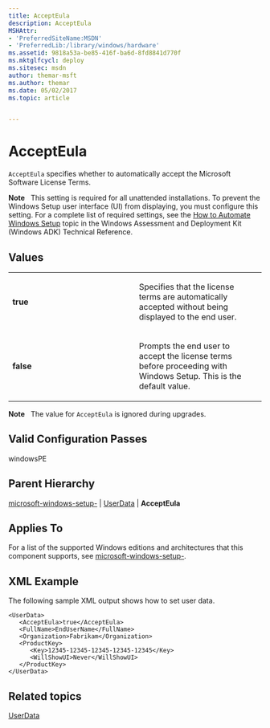 ```yaml
---
title: AcceptEula
description: AcceptEula
MSHAttr:
- 'PreferredSiteName:MSDN'
- 'PreferredLib:/library/windows/hardware'
ms.assetid: 9818a53a-be85-416f-ba6d-8fd8841d770f
ms.mktglfcycl: deploy
ms.sitesec: msdn
author: themar-msft
ms.author: themar
ms.date: 05/02/2017
ms.topic: article


---
```


# AcceptEula


`AcceptEula` specifies whether to automatically accept the Microsoft Software License Terms.

**Note**  
This setting is required for all unattended installations. To prevent the Windows Setup user interface (UI) from displaying, you must configure this setting. For a complete list of required settings, see the [How to Automate Windows Setup](http://go.microsoft.com/fwlink/?LinkId=206673) topic in the Windows Assessment and Deployment Kit (Windows ADK) Technical Reference.

 

## Values


<table>
<colgroup>
<col width="50%" />
<col width="50%" />
</colgroup>
<tbody>
<tr class="odd">
<td><p><strong>true</strong></p></td>
<td><p>Specifies that the license terms are automatically accepted without being displayed to the end user.</p></td>
</tr>
<tr class="even">
<td><p><strong>false</strong></p></td>
<td><p>Prompts the end user to accept the license terms before proceeding with Windows Setup. This is the default value.</p></td>
</tr>
</tbody>
</table>

 

**Note**  
The value for `AcceptEula` is ignored during upgrades.

 

## Valid Configuration Passes


windowsPE

## Parent Hierarchy


[microsoft-windows-setup-](microsoft-windows-setup.md) | [UserData](microsoft-windows-setup-userdata.md) | **AcceptEula**

## Applies To


For a list of the supported Windows editions and architectures that this component supports, see [microsoft-windows-setup-](microsoft-windows-setup.md).

## XML Example


The following sample XML output shows how to set user data.

```
<UserData>
   <AcceptEula>true</AcceptEula>
   <FullName>EndUserName</FullName>
   <Organization>Fabrikam</Organization>
   <ProductKey>
      <Key>12345-12345-12345-12345-12345</Key>
      <WillShowUI>Never</WillShowUI>
   </ProductKey>
</UserData>
```

## Related topics


[UserData](microsoft-windows-setup-userdata.md)

 

 







